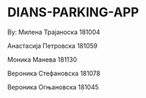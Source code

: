 # DIANS-PARKING-APP

By:
Милена Трајаноска 181004

Анастасија Петровска 181059

Моника Манева 181130

Вероника Стефановска 181078

Вероника Огњановска 181045
